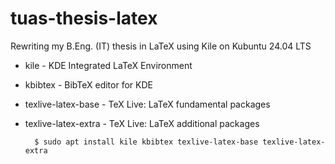 # tuas-thesis-latex
Rewriting my B.Eng. (IT) thesis in LaTeX using Kile on Kubuntu 24.04 LTS


- kile                - KDE Integrated LaTeX Environment
- kbibtex             - BibTeX editor for KDE
- texlive-latex-base  - TeX Live: LaTeX fundamental packages
- texlive-latex-extra - TeX Live: LaTeX additional packages


        $ sudo apt install kile kbibtex texlive-latex-base texlive-latex-extra
